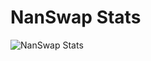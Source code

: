 # NanSwap Stats
![NanSwap Stats](https://media.discordapp.net/attachments/1040583419748421634/1070002088899248128/telechargement_4.png)
